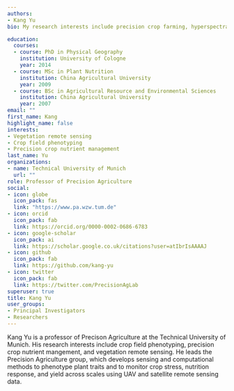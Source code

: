 ```yaml
---
authors:
- Kang Yu
bio: My research interests include precision crop farming, hyperspectral remote sensing, and AI in agriculture.

education:
  courses:
  - course: PhD in Physical Geography
    institution: University of Cologne
    year: 2014
  - course: MSc in Plant Nutrition
    institution: China Agricultural University
    year: 2009
  - course: BSc in Agricultural Resource and Environmental Sciences
    institution: China Agricultural University
    year: 2007
email: ""
first_name: Kang
highlight_name: false
interests:
- Vegetation remote sensing
- Crop field phenotyping
- Precision crop nutrient management
last_name: Yu
organizations:
- name: Technical University of Munich
  url: ""
role: Professor of Precision Agriculture
social:
- icon: globe
  icon_pack: fas
  link: "https://www.pa.wzw.tum.de"
- icon: orcid
  icon_pack: fab
  link: https://orcid.org/0000-0002-0686-6783
- icon: google-scholar
  icon_pack: ai
  link: https://scholar.google.co.uk/citations?user=atIbrIsAAAAJ
- icon: github
  icon_pack: fab
  link: https://github.com/kang-yu
- icon: twitter
  icon_pack: fab
  link: https://twitter.com/PrecisionAgLab
superuser: true
title: Kang Yu
user_groups:
- Principal Investigators
- Researchers
---
```


Kang Yu is a professor of Precison Agriculture at the Technical University of Munich. His research interests include crop field phenotyping, precision crop nutrient mangement, and vegetation remote sensing. He leads the Precision Agriculture group, which develops sensing and computational methods to phenotype plant traits and to monitor crop stress, nutrition response, and yield across scales using UAV and satellite remote sensing data.
